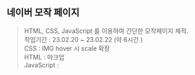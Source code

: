 ## 네이버 모작 페이지
> HTML, CSS, JavaScript 를 이용하여 간단한 모작페이지 제작.<br>
> 작업기간 : 23.02.20 ~ 23.02.22 (약 6시간 )<br>
> CSS : IMG hover 시 scale 확장<br>
> HTML : 마크업<br>
> JavaScript :
